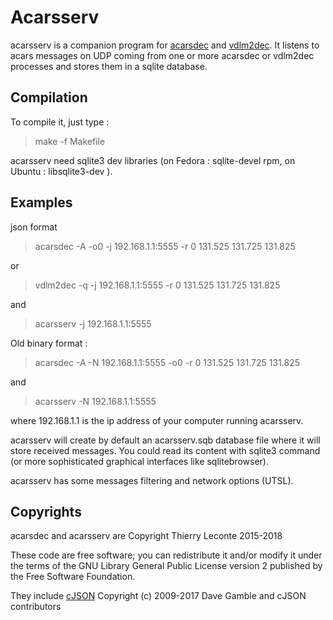 # Acarsserv

acarsserv is a companion program for [acarsdec](https://github.com/TLeconte/acarsdec) and [vdlm2dec](https://github.com/TLeconte/vdlm2dec).
It listens to acars messages on UDP coming from one or more acarsdec or vdlm2dec processes and stores them in a sqlite database.

## Compilation

To compile it, just type : 
> make -f Makefile

acarsserv need sqlite3 dev libraries (on Fedora : sqlite-devel rpm, on Ubuntu : libsqlite3-dev ).

## Examples

json format 

> acarsdec -A -o0 -j 192.168.1.1:5555 -r 0 131.525 131.725 131.825

or

> vdlm2dec -q -j 192.168.1.1:5555  -r 0 131.525 131.725 131.825

and

> acarsserv -j 192.168.1.1:5555

Old binary format :

> acarsdec -A -N 192.168.1.1:5555 -o0 -r 0 131.525 131.725 131.825

and

> acarsserv -N 192.168.1.1:5555

where 192.168.1.1 is the ip address of your computer running acarsserv.

acarsserv will create by default an acarsserv.sqb database file where it will store received messages.
You could read its content with sqlite3 command (or more sophisticated graphical interfaces like sqlitebrowser).

acarsserv has some messages filtering and network options (UTSL).


## Copyrights 
acarsdec and acarsserv are Copyright Thierry Leconte 2015-2018

These code are free software; you can redistribute it and/or modify
it under the terms of the GNU Library General Public License version 2
published by the Free Software Foundation.

They include [cJSON](https://github.com/DaveGamble/cJSON) Copyright (c) 2009-2017 Dave Gamble and cJSON contributors

